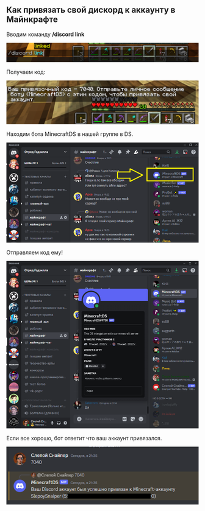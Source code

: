 ## Как привязать свой дискорд к аккаунту в Майнкрафте

Вводим команду **/discord link**

![](ds_link_01.png)

Получаем код:

![](ds_link_02.png)

Находим бота MinecraftDS в нашей группе в DS.

![](ds_link_03.png)

Отправляем код ему!

![](ds_link_04.png)


Если все хорошо, бот ответит что ваш аккаунт привязался.

![](ds_link_05.png)
